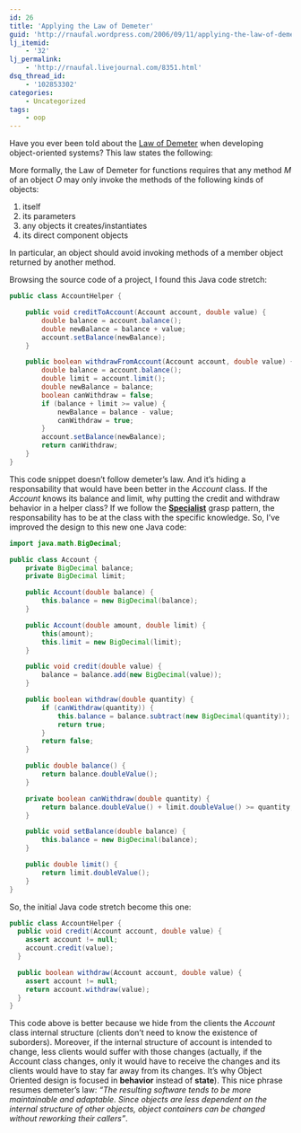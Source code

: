 ```yaml
---
id: 26
title: 'Applying the Law of Demeter'
guid: 'http://rnaufal.wordpress.com/2006/09/11/applying-the-law-of-demeter/'
lj_itemid:
    - '32'
lj_permalink:
    - 'http://rnaufal.livejournal.com/8351.html'
dsq_thread_id:
    - '102853302'
categories:
    - Uncategorized
tags:
    - oop
---
```


Have you ever been told about the [Law of Demeter](http://en.wikipedia.org/wiki/Law_of_Demeter) when developing object-oriented systems? This law states the following:

More formally, the Law of Demeter for functions requires that any method *M* of an object *O* may only invoke the methods of the following kinds of objects:

1. itself
2. its parameters
3. any objects it creates/instantiates
4. its direct component objects

In particular, an object should avoid invoking methods of a member object returned by another method.

Browsing the source code of a project, I found this Java code stretch:

```java
public class AccountHelper {

    public void creditToAccount(Account account, double value) {
        double balance = account.balance();
        double newBalance = balance + value;
        account.setBalance(newBalance);
    }

    public boolean withdrawFromAccount(Account account, double value) {
        double balance = account.balance();
        double limit = account.limit();
        double newBalance = balance;
        boolean canWithdraw = false;
        if (balance + limit >= value) {
            newBalance = balance - value;
            canWithdraw = true;
        }
        account.setBalance(newBalance);
        return canWithdraw;
    }
}
```

This code snippet doesn’t follow demeter’s law. And it’s hiding a responsability that would have been better in the *Account* class. If the *Account* knows its balance and limit, why putting the credit and withdraw behavior in a helper class? If we follow the [**Specialist**](http://rnaufal.livejournal.com/#rnaufal4963) grasp pattern, the responsability has to be at the class with the specific knowledge. So, I’ve improved the design to this new one Java code:

```java
import java.math.BigDecimal;

public class Account {
    private BigDecimal balance;
    private BigDecimal limit;

    public Account(double balance) {
        this.balance = new BigDecimal(balance);
    }

    public Account(double amount, double limit) {
        this(amount);
        this.limit = new BigDecimal(limit);
    }

    public void credit(double value) {
        balance = balance.add(new BigDecimal(value));
    }

    public boolean withdraw(double quantity) {
        if (canWithdraw(quantity)) {
            this.balance = balance.subtract(new BigDecimal(quantity));
            return true;
        }
        return false;
    }

    public double balance() {
        return balance.doubleValue();
    }

    private boolean canWithdraw(double quantity) {
        return balance.doubleValue() + limit.doubleValue() >= quantity;
    }

    public void setBalance(double balance) {
        this.balance = new BigDecimal(balance);
    }

    public double limit() {
        return limit.doubleValue();
    }
}
```

So, the initial Java code stretch become this one:

```java
public class AccountHelper {
  public void credit(Account account, double value) {
    assert account != null;
    account.credit(value);
  }

  public boolean withdraw(Account account, double value) {
    assert account != null;
    return account.withdraw(value);
  }
}
```

This code above is better because we hide from the clients the *Account* class internal structure (clients don’t need to know the existence of suborders). Moreover, if the internal structure of account is intended to change, less clients would suffer with those changes (actually, if the Account class changes, only it would have to receive the changes and its clients would have to stay far away from its changes. It’s why Object Oriented design is focused in **behavior** instead of **state**). This nice phrase resumes demeter’s law: *“The resulting software tends to be more maintainable and adaptable. Since objects are less dependent on the internal structure of other objects, object containers can be changed without reworking their callers”*.